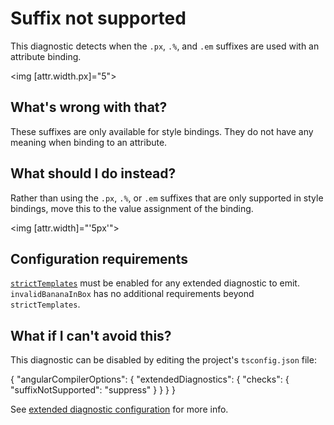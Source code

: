 # Suffix not supported

This diagnostic detects when the `.px`, `.%`, and `.em` suffixes are used with an attribute
binding.

<docs-code language="html">

<img [attr.width.px]="5">

</docs-code>

## What's wrong with that?

These suffixes are only available for style bindings. They do not have any meaning when binding to an attribute.

## What should I do instead?

Rather than using the `.px`, `.%`, or `.em` suffixes that are only supported in style bindings,
move this to the value assignment of the binding.

<docs-code language="html">

<img [attr.width]="'5px'">

</docs-code>

## Configuration requirements

[`strictTemplates`](tools/cli/template-typecheck#strict-mode) must be enabled for any extended diagnostic to emit.
`invalidBananaInBox` has no additional requirements beyond `strictTemplates`.

## What if I can't avoid this?

This diagnostic can be disabled by editing the project's `tsconfig.json` file:

<docs-code language="json">
{
  "angularCompilerOptions": {
    "extendedDiagnostics": {
      "checks": {
        "suffixNotSupported": "suppress"
      }
    }
  }
}
</docs-code>

See [extended diagnostic configuration](extended-diagnostics#configuration) for more info.
